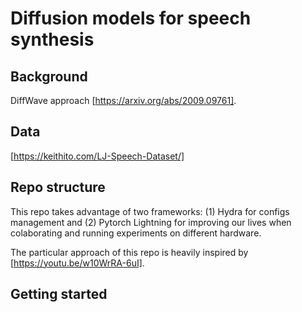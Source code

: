 # Diffusion models for speech synthesis

## Background

DiffWave approach [https://arxiv.org/abs/2009.09761]. 

## Data 
[https://keithito.com/LJ-Speech-Dataset/]

## Repo structure
This repo takes advantage of two frameworks: (1) Hydra for configs management and (2) Pytorch Lightning for improving our lives when colaborating and running experiments on different hardware. 

The particular approach of this repo is heavily inspired by [https://youtu.be/w10WrRA-6uI].

## Getting started 
